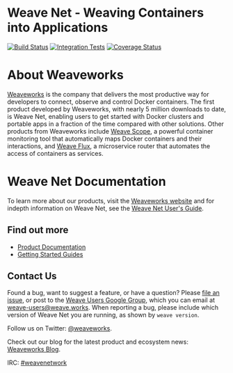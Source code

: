 # Weave Net - Weaving Containers into Applications

[![Build Status](https://travis-ci.org/weaveworks/weave.svg?branch=master)](https://travis-ci.org/weaveworks/weave) [![Integration Tests](https://circleci.com/gh/weaveworks/weave/tree/master.svg?style=shield&circle-token=4933c7dabb3d0383e62117565cb9d16df7b1a811)](https://circleci.com/gh/weaveworks/weave) [![Coverage Status](https://coveralls.io/repos/weaveworks/weave/badge.svg)](https://coveralls.io/r/weaveworks/weave)

# About Weaveworks

[Weaveworks](https://www.weave.works) is the company that delivers the most productive way for developers to connect, observe and control
Docker containers. The first product developed by Weaveworks, with nearly 5 million downloads to date, is Weave Net, enabling users to get started with Docker clusters and portable apps in a fraction of the time compared with other solutions. Other products from Weaveworks include [Weave Scope](https://www.weave.works/products/weave-scope/), a powerful container monitoring tool that automatically maps Docker containers and their interactions, and [Weave Flux](https://www.weave.works/products/weave-flux/), a microservice router that automates the access of containers as services.

# Weave Net Documentation

To learn more about our products, visit the [Weaveworks website](https://www.weave.works) and for indepth information on Weave Net, see the
[Weave Net User's Guide](https://www.weave.works/docs/net/latest/introducing-weave/).

## Find out more

 * [Product Documentation](https://www.weave.works/docs/)
 * [Getting Started Guides](https://www.weave.works/guides/)
 

## Contact Us

Found a bug, want to suggest a feature, or have a question?  Please
[file an issue](https://github.com/weaveworks/weave/issues), or post
to the
[Weave Users Google Group](https://groups.google.com/a/weave.works/forum/#!forum/weave-users),
which you can email at weave-users@weave.works. When reporting a bug, please
include which version of Weave Net you are running, as shown by `weave
version`.

Follow us on Twitter:
[@weaveworks](https://twitter.com/weaveworks).

Check out our blog for the latest product and ecosystem news:
[Weaveworks Blog](https://www.weave.works/blog/).

IRC:
[#weavenetwork](https://botbot.me/freenode/weavenetwork/)

